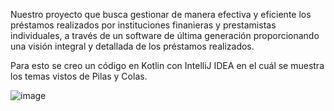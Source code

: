 Nuestro proyecto que busca gestionar de manera efectiva y eficiente los préstamos realizados por instituciones finanieras y prestamistas individuales, a través de un software de última generación proporcionando una visión integral y detallada de los préstamos realizados.

Para esto se creo un código en Kotlin con IntelliJ IDEA en el cuál se muestra los temas vistos de Pilas y Colas.

![image](https://github.com/LauraP30/Proyecto-Gestion-Prestamos/assets/87994943/df371136-3439-46a0-972e-984fbb4fdd43)

